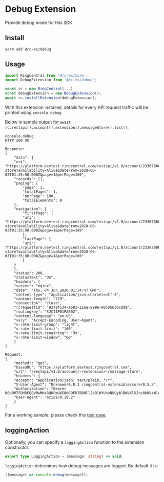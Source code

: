 # Debug Extension

Provide debug mode for this SDK.

## Install

```
yarn add @rc-ex/debug
```

## Usage

```ts
import RingCentral from '@rc-ex/core';
import DebugExtension from '@rc-ex/debug';

const rc = new RingCentral(...);
const debugExtension = new DebugExtension();
await rc.installExtension(debugExtension);
```

With this extension installed, details for every API request traffic will be
printed using `console.debug`.

Below is sample output for
`await rc.restapi().account().extension().messageStore().list()`:

```
console.debug
HTTP 200 OK

Response:
{
    "data": {
    "uri": "https://platform.devtest.ringcentral.com/restapi/v1.0/account/233676004/extension/233676004/message-store?availability=Alive&dateFrom=2020-06-03T01:35:00.000Z&page=1&perPage=100",
    "records": [],
    "paging": {
        "page": 1,
        "totalPages": 1,
        "perPage": 100,
        "totalElements": 0
    },
    "navigation": {
        "firstPage": {
        "uri": "https://platform.devtest.ringcentral.com/restapi/v1.0/account/233676004/extension/233676004/message-store?availability=Alive&dateFrom=2020-06-03T01:35:00.000Z&page=1&perPage=100"
        },
        "lastPage": {
        "uri": "https://platform.devtest.ringcentral.com/restapi/v1.0/account/233676004/extension/233676004/message-store?availability=Alive&dateFrom=2020-06-03T01:35:00.000Z&page=1&perPage=100"
        }
    }
    },
    "status": 200,
    "statusText": "OK",
    "headers": {
    "server": "nginx",
    "date": "Thu, 04 Jun 2020 01:34:47 GMT",
    "content-type": "application/json;charset=utf-8",
    "content-length": "779",
    "connection": "close",
    "rcrequestid": "9379f134-a603-11ea-899e-005056bbcdd9",
    "routingkey": "SJC11P01PAS02",
    "content-language": "en-US",
    "vary": "Accept-Encoding, User-Agent",
    "x-rate-limit-group": "light",
    "x-rate-limit-limit": "100",
    "x-rate-limit-remaining": "99",
    "x-rate-limit-window": "60"
    }
}

Request:
{
    "method": "get",
    "baseURL": "https://platform.devtest.ringcentral.com",
    "url": "/restapi/v1.0/account/~/extension/~/message-store",
    "headers": {
    "Accept": "application/json, text/plain, */*",
    "X-User-Agent": "Unknown/0.0.1 ringcentral-extensible/core/0.5.5",
    "Authorization": "Bearer U0pDMTFQMDFQQVMwMHxBQUFmUXE0dG9FbTBBNll2eDlWYUhoNkQyblBWVXlXZnc0b0VxWldtVjNTZkw1MGExNG8wbHdscU4tOVEwU1RiWU9IYUt3NUY2Y2lVQk9oaDE4amlSN2VqTDl0VlhNMnZNYzVOa1FLZWJyejJRRDk3VnFESkdIV3k2U1RuU28zeG52RHlPdW5OcXFIR3FkbU1IQWhTaUluY0psN3A2ckQxbEhPRG1MdkIxX0FpSlhQeXlES2tYaURWejkwWFdiVjlfQXxrRjF4RVF8S1BrdVJvLVhBMlhIMXdlcnV6VVdjd3xBUQ",
    "User-Agent": "axios/0.19.2"
    }
}
```

For a working sample, please check this
[test case](../../../test/debug-extension.spec.ts).

## loggingAction

Optionally, you can specify a `loggingAction` function to the extension
constructor.

```ts
export type LoggingAction = (message: string) => void;
```

`loggingAction` determines how debug messages are logged. By default it is:

```ts
((message) => console.debug(message));
```
